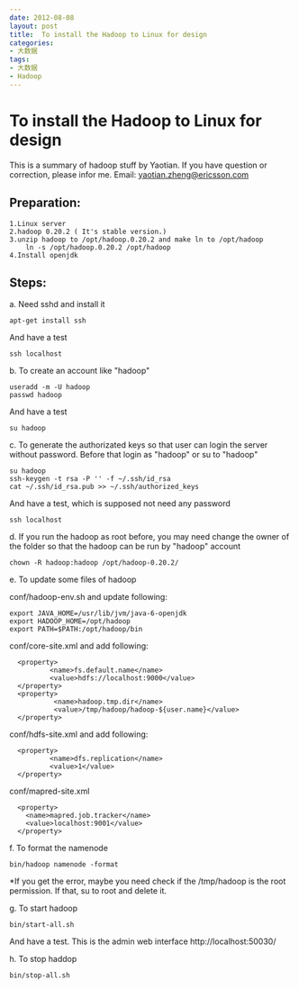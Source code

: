 ```yaml
---
date: 2012-08-08
layout: post
title:  To install the Hadoop to Linux for design
categories:
- 大数据
tags:
- 大数据
- Hadoop
---
```


# To install the Hadoop to Linux for design
This is a summary of hadoop stuff by Yaotian. If you have question or correction, please infor me.
Email: yaotian.zheng@ericsson.com


## Preparation:
    1.Linux server
    2.hadoop 0.20.2 ( It's stable version.)
    3.unzip hadoop to /opt/hadoop.0.20.2 and make ln to /opt/hadoop
        ln -s /opt/hadoop.0.20.2 /opt/hadoop
    4.Install openjdk

## Steps:

a. Need sshd and install it

    apt-get install ssh

And have a test

    ssh localhost


b. To create an account like "hadoop"

    useradd -m -U hadoop
    passwd hadoop

And have a test

    su hadoop

c. To generate the authorizated keys so that user can login the server without password. Before that login as "hadoop" or su to "hadoop"

    su hadoop
    ssh-keygen -t rsa -P '' -f ~/.ssh/id_rsa
    cat ~/.ssh/id_rsa.pub >> ~/.ssh/authorized_keys

And have a test, which is supposed not need any password

    ssh localhost

d. If you run the hadoop as root before, you may need change the owner of the folder so that the hadoop can be run by "hadoop" account

    chown -R hadoop:hadoop /opt/hadoop-0.20.2/

e. To update some files of hadoop

conf/hadoop-env.sh and update following:

    export JAVA_HOME=/usr/lib/jvm/java-6-openjdk
    export HADOOP_HOME=/opt/hadoop
    export PATH=$PATH:/opt/hadoop/bin

conf/core-site.xml and add following:

      <property>
              <name>fs.default.name</name>
              <value>hdfs://localhost:9000</value>
      </property>
      <property>
               <name>hadoop.tmp.dir</name>
               <value>/tmp/hadoop/hadoop-${user.name}</value>
      </property>

conf/hdfs-site.xml and add following:

      <property>
              <name>dfs.replication</name>
              <value>1</value>
      </property>

conf/mapred-site.xml

      <property>
        <name>mapred.job.tracker</name>
        <value>localhost:9001</value>
      </property>

f. To format the namenode

    bin/hadoop namenode -format

*If you get the error, maybe you need check if the /tmp/hadoop is the root permission. If that, su to root and delete it.


g. To start hadoop

    bin/start-all.sh

And have a test. This is the admin web interface
    http://localhost:50030/


h. To stop haddop

    bin/stop-all.sh
